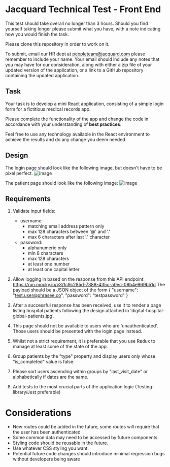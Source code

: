 # Jacquard Technical Test - Front End

This test should take overall no longer than 3 hours. Should you find yourself taking longer please submit what you have, with a note indicating how you would finish the task.

Please clone this repository in order to work on it. 

To submit, email our HR dept at peopleteam@jacquard.com please remember to include your name. Your email should include any notes that you may have for our consideration, along with either a zip file of your updated version of the application, or a link to a GitHub repository containing the updated application.

## Task
Your task is to develop a mini React application, consisting of a simple login form for a fictitious medical records app.

Please complete the functionality of the app and change the code in accordance with your understanding of **best practices**.

Feel free to use any technology available in the React environment to achieve the results and do any change you deem needed.

## Design
The login page should look like the following image, but doesn't have to be pixel perfect.
![image](https://github.com/PhraseePhoundry/front-end-test/assets/81157604/aaf4a45c-dddf-4293-921c-e22eaee9b9e4)

The patient page should look like the following image:
![image](https://github.com/PhraseePhoundry/front-end-test/blob/develop/digital-hospital-global-patients.jpg)

## Requirements

1. Validate input fields:
    - username:
        - matching email address pattern only
        - max 128 characters between '@' and '.'
        - max 6 characters after last '.' character
    - password:
        - alphanumeric only
        - min 8 characters
        - max 128 characters
        - at least one number
        - at least one capital letter
2.  Allow logging in based on the response from this API endpoint:
    https://run.mocky.io/v3/1c9c285d-7388-435c-a0ec-08b4e969b51d
    The payload should be a JSON object of the form
    {
        "username": "test.user@phrasee.co",
        "password": "testpassword"
    }
   
3.  After a successful response has been received, use it to render a page listing hospital patients following the design attached in 'digital-hospital-global-patients.jpg'.
4.  This page should not be available to users who are 'unauthenticated'. Those users should be presented with the login page instead.
5.  Whilst not a strict requirement, it is preferable that you use Redux to manage at least some of the state of the app.
6.  Group patients by the "type" property and display users only whose "is_completed" value is false.
7.  Please sort users ascending within groups by "last_visit_date" or alphabetically if dates are the same.
8.  Add tests to the most crucial parts of the application logic (Testing-library/Jest preferable)

# Considerations

- New routes could be added in the future, some routes will require that the user has been authenticated
- Some common data may need to be accessed by future components.
- Styling code should be reusable in the future.
- Use whatever CSS styling you want.
- Potential future code changes should introduce minimal regression bugs without developers being aware
